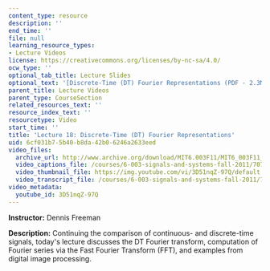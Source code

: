```yaml
---
content_type: resource
description: ''
end_time: ''
file: null
learning_resource_types:
- Lecture Videos
license: https://creativecommons.org/licenses/by-nc-sa/4.0/
ocw_type: ''
optional_tab_title: Lecture Slides
optional_text: '[Discrete-Time (DT) Fourier Representations (PDF - 2.3MB)](/courses/6-003-signals-and-systems-fall-2011/resources/mit6_003f11_lec18)'
parent_title: Lecture Videos
parent_type: CourseSection
related_resources_text: ''
resource_index_text: ''
resourcetype: Video
start_time: ''
title: 'Lecture 18: Discrete-Time (DT) Fourier Representations'
uid: 6cf031b7-5b40-b8da-42b0-6246a2633eed
video_files:
  archive_url: http://www.archive.org/download/MIT6.003F11/MIT6_003F11_lec18_300k.mp4
  video_captions_file: /courses/6-003-signals-and-systems-fall-2011/707b71b494935c879f21adcc0c35e01f_3D51nqZ-97Q.vtt
  video_thumbnail_file: https://img.youtube.com/vi/3D51nqZ-97Q/default.jpg
  video_transcript_file: /courses/6-003-signals-and-systems-fall-2011/77ac2160d71360f9b7169ff32cb1645b_3D51nqZ-97Q.pdf
video_metadata:
  youtube_id: 3D51nqZ-97Q
---
```


**Instructor:** Dennis Freeman

**Description:** Continuing the comparison of continuous- and discrete-time signals, today's lecture discusses the DT Fourier transform, computation of Fourier series via the Fast Fourier Transform (FFT), and examples from digital image processing.

